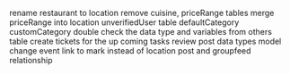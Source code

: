 rename restaurant to location
remove cuisine, priceRange tables
merge priceRange into location
unverifiedUser table
defaultCategory
customCategory
double check the data type and variables from others table
create tickets for the up coming tasks
review post data types model
change event link to mark instead of location
post and groupfeed relationship

